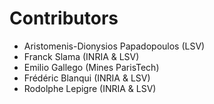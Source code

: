 Contributors
============

 - Aristomenis-Dionysios Papadopoulos (LSV)
 - Franck Slama (INRIA & LSV)
 - Emilio Gallego (Mines ParisTech)
 - Frédéric Blanqui (INRIA & LSV)
 - Rodolphe Lepigre (INRIA & LSV)
